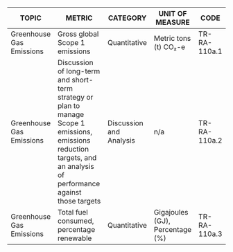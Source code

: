 | TOPIC | METRIC | CATEGORY | UNIT OF MEASURE | CODE |
|-------|--------|----------|------------------|------|
| Greenhouse Gas Emissions | Gross global Scope 1 emissions | Quantitative | Metric tons (t) CO₂-e | TR-RA-110a.1 |
| Greenhouse Gas Emissions | Discussion of long-term and short-term strategy or plan to manage Scope 1 emissions, emissions reduction targets, and an analysis of performance against those targets | Discussion and Analysis | n/a | TR-RA-110a.2 |
| Greenhouse Gas Emissions | Total fuel consumed, percentage renewable | Quantitative | Gigajoules (GJ), Percentage (%) | TR-RA-110a.3 |